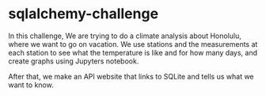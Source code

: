 # sqlalchemy-challenge


In this challenge, We are trying to do a climate analysis about Honolulu, where we want to go on vacation.
We use stations and the measurements at each station to see what the temperature is like and for how many 
days, and create graphs using Jupyters notebook.

After that, we make an API website that links to SQLite and tells us what we want to know.
